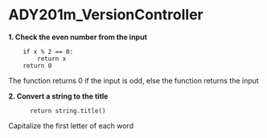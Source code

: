 # ADY201m_VersionController
**1. Check the even number from the input**
~~~
    if x % 2 == 0:
        return x
    return 0
~~~
The function returns 0 if the input is odd, else the function returns the input


**2. Convert a string to the title**
~~~
      return string.title()
~~~
Capitalize the first letter of each word
